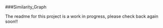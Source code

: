###Similarity_Graph

The readme for this project is a work in progress, please check back again soon!!
